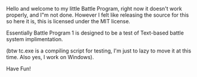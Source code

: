 Hello and welcome to my little Battle Program, right now it doesn't work properly, and I"m not done. However I felt like releasing the source for this so here it is, this is licensed under the MIT license.

Essentially Battle Program 1 is designed to be a test of Text-based battle system implimentation. 

(btw tc.exe is a compiling script for testing, I'm just to lazy to move it at this time. Also yes, I work on Windows). 

Have Fun!
